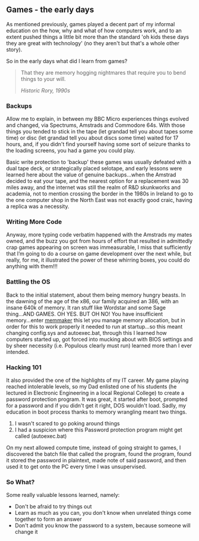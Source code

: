 ## Games - the early days
As mentioned previously, games played a decent part of my informal education on the how, why and what of how computers work, and to an extent pushed things a little bit more than the standard 'oh kids these days they are great with technology' (no they aren't but that's a whole other story).

So in the early days what did I learn from games?

> That they are memory hogging nightmares that require you to bend things to your will.
>
> _Historic Rory, 1990s_

### Backups
Allow me to explain, in between my BBC Micro experiences things evolved and changed, via Spectrums, Amstrads and Commodore 64s. With those things you tended to stick in the tape (let grandad tell you about tapes some time) or disc (let grandad tell you about discs some time) waited for 17 hours, and, if you didn't find yourself having some sort of seizure thanks to the loading screens, you had a game you could play. 

Basic write protection to 'backup' these games was usually defeated with a dual tape deck, or strategically placed selotape, and early lessons were learned here about the value of genuine backups...when the Amstrad decided to eat your tape, and the nearest option for a replacement was 30 miles away, and the internet was still the realm of R&D skunkworks and academia, not to mention crossing the border in the 1980s in Ireland to go to the one computer shop in the North East was not exactly good craic, having a replica was a necessity.

### Writing More Code
Anyway, more typing code verbatim happened with the Amstrads my mates owned, and the buzz you got from hours of effort that resulted in admittedly crap games appearing on screen was immeasurable, I miss that sufficiently that I’m going to do a course on game development over the next while, but really, for me, it illustrated the power of these whirring boxes, you could do anything with them!!!

### Battling the OS
Back to the initial statement, about them being memory hungry beasts. In the dawning of the age of the x86, our family acquired an 386, with an insane 640k of memory. It ran stuff like Wordstar and some Sage thing...AND GAMES. OH YES. BUT OH NO! You have insufficient memory...enter [memmaker](http://www.easydos.com/memmaker.html) this let you manage memory allocation, but in order for this to work properly it needed to run at startup...so this meant changing config.sys and autoexec.bat, through this I learned how computers started up, got forced into mucking about with BIOS settings and by sheer necessity (i.e. Populous clearly must run) learned more than I ever intended.

### Hacking 101
It also provided the one of the highlights of my IT career. My game playing reached intolerable levels, so my Dad enlisted one of his students (he lectured in Electronic Engineering in a local Regional College) to create a password protection program. It was great, it started after boot, prompted for a password and if you didn't get it right, DOS wouldn't load. Sadly, my education in boot process thanks to memory wrangling meant two things.

1. I wasn't scared to go poking around things
2. I had a suspicion where this Password protection program might get called (autoexec.bat)

On my next allowed compute time, instead of going straight to games, I discovered the batch file that called the program, found the program, found it stored the password in plaintext, made note of said password, and then used it to get onto the PC every time I was unsupervised.

### So What?
Some really valuable lessons learned, namely:
* Don't be afraid to try things out
* Learn as much as you can, you don't know when unrelated things come together to form an answer
* Don't admit you know the password to a system, because someone will change it
